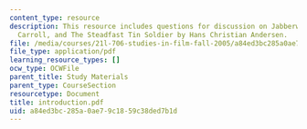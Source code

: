 ```yaml
---
content_type: resource
description: This resource includes questions for discussion on Jabberwocky by Lewis
  Carroll, and The Steadfast Tin Soldier by Hans Christian Andersen.
file: /media/courses/21l-706-studies-in-film-fall-2005/a84ed3bc285a0ae79c1859c38ded7b1d_introduction.pdf
file_type: application/pdf
learning_resource_types: []
ocw_type: OCWFile
parent_title: Study Materials
parent_type: CourseSection
resourcetype: Document
title: introduction.pdf
uid: a84ed3bc-285a-0ae7-9c18-59c38ded7b1d
---
```

